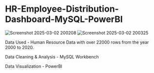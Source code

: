 # HR-Employee-Distribution-Dashboard-MySQL-PowerBI

![Screenshot 2025-03-02 200208](https://github.com/user-attachments/assets/471a866c-b3d1-4e5c-80b0-0316f869fed1)
![Screenshot 2025-03-02 200325](https://github.com/user-attachments/assets/fe0b85d6-3803-4bb3-a52d-afdb37dba9c2)


Data Used - Human Resource Data with over 22000 rows from the year 2000 to 2020.

Data Cleaning & Analysis - MySQL Workbench

Data Visualization - PowerBI

                      

